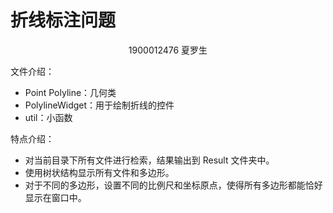 # 折线标注问题

<center>
    1900012476 夏罗生
</center>

文件介绍：

- Point Polyline：几何类
- PolylineWidget：用于绘制折线的控件
- util：小函数

特点介绍：

- 对当前目录下所有文件进行检索，结果输出到 Result 文件夹中。
- 使用树状结构显示所有文件和多边形。
- 对于不同的多边形，设置不同的比例尺和坐标原点，使得所有多边形都能恰好显示在窗口中。